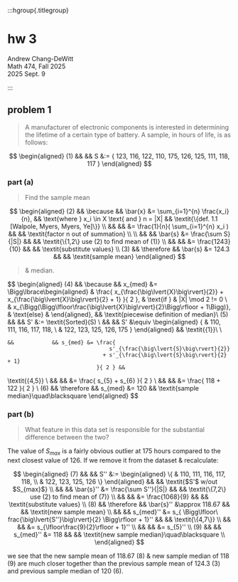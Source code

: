 :::hgroup{.titlegroup}

# hw 3

Andrew Chang-DeWitt \
Math 474, Fall 2025 \
2025 Sept. 9

:::

## problem 1

> A manufacturer of electronic components is interested in determining the
> lifetime of a certain type of battery. A sample, in hours of life, is as
> follows:

$$
\begin{aligned}
(1) && && S &:= { 123, 116, 122, 110, 175, 126, 125, 111, 118, 117 }
\end{aligned}
$$

### part (a)

> Find the sample mean

$$
\begin{aligned}
(2) && \because   && \bar{x} &= \sum_{i=1}^{n} \frac{x_i}{n}, && \text{where } x_i \in X \text{ and } n = |X| &&
  \textit{\{def. 1.1 [Walpole, Myers, Myers, Ye]\}} \\
    &&            &&         &= \frac{1}{n}( \sum_{i=1}^{n} x_i ) && &&
  \textit{factor n out of summation} \\
\\
    &&            && \bar{s} &= \frac{\sum S}{|S|} && &&
  \textit{\{1,2\} use (2) to find mean of (1)} \\
    &&            &&         &= \frac{1243}{10}  && &&
  \textit{substitute values} \\
(3) && \therefore && \bar{s} &= 124.3 && &&
  \textit{sample mean}
\end{aligned}
$$

> & median.

$$
\begin{aligned}
(4) && \because   && x_{med} &= \Bigg\lbrace\begin{aligned}
                                  & \frac{
                                        x_{\frac{\big\lvert{X}\big\rvert}{2}}
                                      + x_{\frac{\big\lvert{X}\big\rvert}{2} + 1}
                                    }{ 2 }, & \text{if } & |X| \mod 2 != 0 \\
                                  & x_{\Bigg(\Bigg\lfloor\frac{\big\lvert{X}\big\rvert}{2}\Bigg\rfloor + 1\Bigg)}, & \text{else} &
                                \end{aligned}, &&
  \textit{piecewise definition of median}\\
(5) &&            &&      S' &:= \textit{Sorted}(S) \\
    &&            &&      S' &\equiv \begin{aligned} \{
                                 & 110, 111, 116, 117, 118, \\
                                 & 122, 123, 125, 126, 175
                                \} \end{aligned} &&
  \textit{\{1\}}\\
\\

    &&            && s_{med} &= \frac{
                                    s'_{\frac{\big\lvert{S}\big\rvert}{2}}
                                  + s'_{\frac{\big\lvert{S}\big\rvert}{2} + 1}
                                }{ 2 } &&
  \textit{\{4,5\}} \\
    &&            &&         &= \frac{ s_{5} + s_{6} }{ 2 } \\
    &&            &&         &= \frac{ 118 + 122 }{ 2 } \\
(6) && \therefore && s_{med} &= 120 && \textit{sample median}\quad\blacksquare
\end{aligned}
$$

### part (b)

> What feature in this data set is responsible for the substantial
> difference between the two?

The value of $S_{max}$ is a fairly obvious outlier at 175 hours compared to the
next closest value of 126. If we remove it from the dataset & recalculate:

$$
\begin{aligned}
(7) &&            &&       S'' &:= \begin{aligned} \{
                                    & 110, 111, 116, 117, 118, \\
                                    & 122, 123, 125, 126
                                   \} \end{aligned} && &&
  \textit{$S'$ w/out $S_{max}$} \\
    &&            && \bar{s}'' &= \frac{\sum S''}{|S|} && &&
  \textit{\{7,2\} use (2) to find mean of (7)} \\
    &&            &&         &= \frac{1068}{9}  && &&
  \textit{substitute values} \\
(8) && \therefore && \bar{s}'' &\approx 118.67 && &&
  \textit{new sample mean} \\
    &&            && s_{med}'' &= s_{ \Bigg\lfloor\
                                        frac{\big\lvert{S''}\big\rvert}{2}
                                      \Bigg\rfloor
                                      + 1}'' && &&
  \textit{\{4,7\}} \\
    &&            &&           &= s_{\lfloor\frac{9}{2}\rfloor + 1}'' \\
    &&            &&           &= s_{5}'' \\
(9) &&            && s_{med}'' &= 118 && &&
  \textit{new sample median}\quad\blacksquare \\
\end{aligned}
$$

we see that the new sample mean of 118.67 $(8)$ & new sample median of 118
$(9)$ are much closer together than the previous sample mean of 124.3 $(3)$ and
previous sample median of 120 $(6)$.
